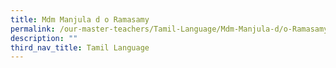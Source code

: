 ```yaml
---
title: Mdm Manjula d o Ramasamy
permalink: /our-master-teachers/Tamil-Language/Mdm-Manjula-d/o-Ramasamy/
description: ""
third_nav_title: Tamil Language
---
```

